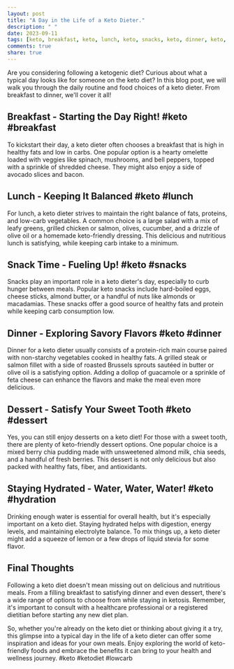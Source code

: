 ```yaml
---
layout: post
title: "A Day in the Life of a Keto Dieter."
description: " "
date: 2023-09-11
tags: [keto, breakfast, keto, lunch, keto, snacks, keto, dinner, keto, dessert, keto, hydration, keto, ketodiet, lowcarb]
comments: true
share: true
---
```


Are you considering following a ketogenic diet? Curious about what a typical day looks like for someone on the keto diet? In this blog post, we will walk you through the daily routine and food choices of a keto dieter. From breakfast to dinner, we'll cover it all!

## Breakfast - Starting the Day Right! #keto #breakfast

To kickstart their day, a keto dieter often chooses a breakfast that is high in healthy fats and low in carbs. One popular option is a hearty omelette loaded with veggies like spinach, mushrooms, and bell peppers, topped with a sprinkle of shredded cheese. They might also enjoy a side of avocado slices and bacon.

## Lunch - Keeping It Balanced #keto #lunch

For lunch, a keto dieter strives to maintain the right balance of fats, proteins, and low-carb vegetables. A common choice is a large salad with a mix of leafy greens, grilled chicken or salmon, olives, cucumber, and a drizzle of olive oil or a homemade keto-friendly dressing. This delicious and nutritious lunch is satisfying, while keeping carb intake to a minimum.

## Snack Time - Fueling Up! #keto #snacks

Snacks play an important role in a keto dieter's day, especially to curb hunger between meals. Popular keto snacks include hard-boiled eggs, cheese sticks, almond butter, or a handful of nuts like almonds or macadamias. These snacks offer a good source of healthy fats and protein while keeping carb consumption low.

## Dinner - Exploring Savory Flavors #keto #dinner

Dinner for a keto dieter usually consists of a protein-rich main course paired with non-starchy vegetables cooked in healthy fats. A grilled steak or salmon fillet with a side of roasted Brussels sprouts sautéed in butter or olive oil is a satisfying option. Adding a dollop of guacamole or a sprinkle of feta cheese can enhance the flavors and make the meal even more delicious.

## Dessert - Satisfy Your Sweet Tooth #keto #dessert

Yes, you can still enjoy desserts on a keto diet! For those with a sweet tooth, there are plenty of keto-friendly dessert options. One popular choice is a mixed berry chia pudding made with unsweetened almond milk, chia seeds, and a handful of fresh berries. This dessert is not only delicious but also packed with healthy fats, fiber, and antioxidants.

## Staying Hydrated - Water, Water, Water! #keto #hydration

Drinking enough water is essential for overall health, but it's especially important on a keto diet. Staying hydrated helps with digestion, energy levels, and maintaining electrolyte balance. To mix things up, a keto dieter might add a squeeze of lemon or a few drops of liquid stevia for some flavor.

## Final Thoughts

Following a keto diet doesn't mean missing out on delicious and nutritious meals. From a filling breakfast to satisfying dinner and even dessert, there's a wide range of options to choose from while staying in ketosis. Remember, it's important to consult with a healthcare professional or a registered dietitian before starting any new diet plan.

So, whether you're already on the keto diet or thinking about giving it a try, this glimpse into a typical day in the life of a keto dieter can offer some inspiration and ideas for your own meals. Enjoy exploring the world of keto-friendly foods and embrace the benefits it can bring to your health and wellness journey. #keto #ketodiet #lowcarb